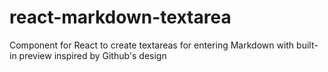 react-markdown-textarea
=======================

Component for React to create textareas for entering Markdown with built-in preview inspired by Github's design
